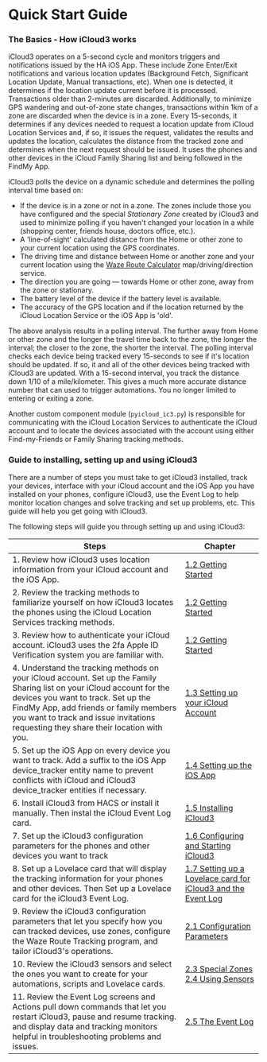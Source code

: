 # Quick Start Guide

### The Basics - How iCloud3 works

iCloud3 operates on a 5-second cycle and monitors triggers and notifications issued by the HA iOS App. These include Zone Enter/Exit notifications and various location updates (Background Fetch, Significant Location Update, Manual transactions, etc). When one is detected, it determines if the location update current before it is processed. Transactions older than 2-minutes are discarded. Additionally, to minimize GPS wandering and out-of-zone state changes, transactions within 1km of a zone are discarded when the device is in a zone.  Every 15-seconds, it determines if any devices needed to request a location update from iCloud Location Services and, if so, it issues the request, validates the results and updates the location, calculates the distance from the tracked zone and determines when the next request should be issued. It uses the phones and other devices in the iCloud Family Sharing list and being followed in the FindMy App.

iCloud3 polls the device on a dynamic schedule and determines the polling interval time based on:

- If the device is in a zone or not in a zone. The zones include those you have configured and the special *Stationary Zone* created by iCloud3 and used to minimize polling if you haven't changed your location in a while (shopping center, friends house, doctors office, etc.).
- A 'line-of-sight' calculated distance from the Home or other zone to your current location using the GPS coordinates.
- The driving time and distance between Home or another zone and your current location using the [Waze Route Calculator](http://www.waze.com) map/driving/direction service.
- The direction you are going — towards Home or other zone, away from the zone or stationary.
- The battery level of the device if the battery level is available.
- The accuracy of the GPS location and if the location returned by the iCloud Location Service or the iOS App is 'old'.

The above analysis results in a polling interval. The further away from Home or other zone and the longer the travel time back to the zone, the longer the interval; the closer to the zone, the shorter the interval. The polling interval checks each device being tracked every 15-seconds to see if it's location should be updated. If so, it and all of the other devices being tracked with iCloud3 are updated. With a 15-second interval, you track the distance down 1/10 of a mile/kilometer. This gives a much more accurate distance number that can used to trigger automations. You no longer limited to entering or exiting a zone. 

Another custom component module (`pyicloud_ic3.py`) is responsible for communicating with the iCloud Location Services to authenticate the iCloud account and to locate the devices associated with the account using either Find-my-Friends or Family Sharing tracking methods.

### Guide to installing, setting up and using iCloud3

There are a number of steps you must take to get iCloud3 installed, track your devices, interface with your iCloud account and the iOS App you have installed on your phones, configure iCloud3, use the Event Log to help monitor location changes and solve tracking and set up problems, etc. This guide will help you get going with iCloud3. 

The following steps will guide you through setting up and using iCloud3:

| Steps                                                        | Chapter                                                      |
| ------------------------------------------------------------ | ------------------------------------------------------------ |
| 1. Review how iCloud3 uses location information from your iCloud account and the iOS App. | [1.2 Getting Started]()                                      |
| 2. Review the tracking methods to familiarize yourself on how iCloud3 locates the phones using the iCloud Location Services tracking methods. | [1.2 Getting Started]()                                      |
| 3. Review how to authenticate your iCloud account. iCloud3 uses the 2fa Apple ID Verification system you are familiar with. | [1.2 Getting Started]()                                      |
| 4. Understand the tracking methods on your iCloud account. Set up the Family Sharing list on your iCloud account for the devices you want to track. Set up the FindMy App, add friends or family members you want to track and issue invitations requesting they share their location with you. | [1.3 Setting up your iCloud Account]()                       |
| 5. Set up the iOS App on every device you want to track. Add a suffix to the iOS App device_tracker entity name to prevent conflicts with iCloud and iCloud3 device_tracker entities if necessary. | [1.4 Setting up the iOS App]()                               |
| 6. Install iCloud3 from HACS or install it manually. Then instal the iCloud Event Log card. | [1.5 Installing iCloud3]()                                   |
| 7. Set up the iCloud3 configuration parameters for the phones and other devices you want to track | [1.6 Configuring and Starting iCloud3]()                     |
| 8. Set up a Lovelace card that will display the tracking information for your phones and other devices. Then Set up a Lovelace card for the iCloud3 Event Log. | [1.7 Setting up a Lovelace card for iCloud3 and the Event Log]() |
| 9. Review the iCloud3 configuration parameters that let you specify how you can tracked devices, use zones, configure the Waze Route Tracking program, and tailor iCloud3's operations. | [2.1  Configuration Parameters]()                            |
| 10. Review the iCloud3 sensors and select the ones you want to create for your automations, scripts and Lovelace cards. | [2.3 Special Zones<br>2.4 Using Sensors]()                   |
| 11. Review the Event Log screens and Actions pull down commands that let you restart iCloud3, pause and resume tracking. and display data and tracking monitors helpful in troubleshooting problems and issues. | [2.5 The Event Log]()                                        |